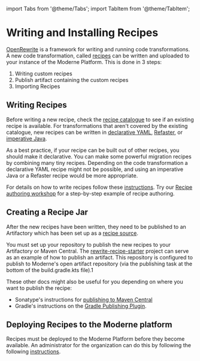import Tabs from '@theme/Tabs';
import TabItem from '@theme/TabItem';

# Writing and Installing Recipes

[OpenRewrite](https://docs.openrewrite.org/) is a framework for writing and running code transformations. A new code transformation, called [recipes](https://docs.openrewrite.org/concepts-and-explanations/recipes) can be written
and uploaded to your instance of the Moderne Platform. This is done in 3 steps:

1. Writing custom recipes
2. Publish artifact containing the custom recipes
3. Importing Recipes

## Writing Recipes
Before writing a new recipe, check the [recipe catalogue](https://docs.openrewrite.org/recipes) to see if an existing recipe is available. For transformations that aren't covered by the existing catalogue, new recipes can be written in [declarative YAML](https://docs.openrewrite.org/concepts-and-explanations/recipes#declarative-recipes),
[Refaster](https://docs.openrewrite.org/authoring-recipes/refaster-recipes), or [imperative Java](https://docs.openrewrite.org/concepts-and-explanations/recipes#imperative-recipes).

As a best practice, if your recipe can be built out of other recipes, you should make it declarative. You can make some powerful migration recipes by
combining many tiny recipes. Depending on the code transformation a declarative YAML recipe might not be possible, and using an imperative Java or a Refaster recipe would be
more appropriate.

For details on how to write recipes follow these [instructions](https://docs.openrewrite.org/authoring-recipes/types-of-recipes).
Try our [Recipe authoring workshop](../../workshops/recipe-authoring.md) for a step-by-step example of recipe authoring.

## Creating a Recipe Jar

After the new recipes have been written, they need to be published to an Artifactory which has been set up as a [recipe source](../../../administrator-documentation/moderne-platform/how-to-guides/agent-configuration/configure-an-agent-with-maven-repository-access.md#publishing-recipe-artifacts).

You must set up your repository to publish the new recipes to your Artifactory or Maven Central. The [rewrite-recipe-starter](https://github.com/moderneinc/rewrite-recipe-starter/blob/main/build.gradle.kts)
project can serve as an example of how to publish an artifact. This repository is configured to publish to Moderne's open artifact repository (via the publishing task at the bottom of the build.gradle.kts file).1

These other docs might also be useful for you depending on where you want to publish the recipe:

* Sonatype's instructions for [publishing to Maven Central](https://maven.apache.org/repository/guide-central-repository-upload.html)
* Gradle's instructions on the [Gradle Publishing Plugin](https://docs.gradle.org/current/userguide/publishing\_maven.html).

## Deploying Recipes to the Moderne platform

Recipes must be deployed to the Moderne Platform before they become available. An administrator for the organization can do this by following the following [instructions](https://docs.moderne.io/administrator-documentation/moderne-platform/how-to-guides/importing-external-recipes/).
